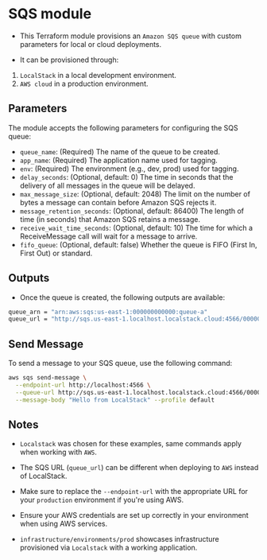 # SQS module

- This Terraform module provisions an `Amazon SQS queue` with custom parameters for local or cloud deployments.

- It can be provisioned through:

1. `LocalStack` in a local development environment.
2. `AWS cloud` in a production environment.

## Parameters

The module accepts the following parameters for configuring the SQS queue:

- `queue_name`: (Required) The name of the queue to be created.
- `app_name`: (Required) The application name used for tagging.
- `env`: (Required) The environment (e.g., dev, prod) used for tagging.
- `delay_seconds`: (Optional, default: 0) The time in seconds that the delivery of all messages in the queue will be delayed.
- `max_message_size`: (Optional, default: 2048) The limit on the number of bytes a message can contain before Amazon SQS rejects it.
- `message_retention_seconds`: (Optional, default: 86400) The length of time (in seconds) that Amazon SQS retains a message.
- `receive_wait_time_seconds`: (Optional, default: 10) The time for which a ReceiveMessage call will wait for a message to arrive.
- `fifo_queue`: (Optional, default: false) Whether the queue is FIFO (First In, First Out) or standard.

## Outputs

- Once the queue is created, the following outputs are available:

```bash
queue_arn = "arn:aws:sqs:us-east-1:000000000000:queue-a"
queue_url = "http://sqs.us-east-1.localhost.localstack.cloud:4566/000000000000/queue-a"
```

## Send Message

To send a message to your SQS queue, use the following command:

```bash
aws sqs send-message \
  --endpoint-url http://localhost:4566 \
  --queue-url http://sqs.us-east-1.localhost.localstack.cloud:4566/000000000000/queue-a \
  --message-body "Hello from LocalStack" --profile default
```

## Notes

- `Localstack` was chosen for these examples, same commands apply when working with `AWS`.

- The SQS URL (`queue_url`) can be different when deploying to `AWS` instead of LocalStack.

- Make sure to replace the `--endpoint-url` with the appropriate URL for your `production` environment if you're using AWS.

- Ensure your AWS credentials are set up correctly in your environment when using AWS services.

- `infrastructure/environments/prod` showcases infrastructure provisioned via `Localstack` with a working application.
